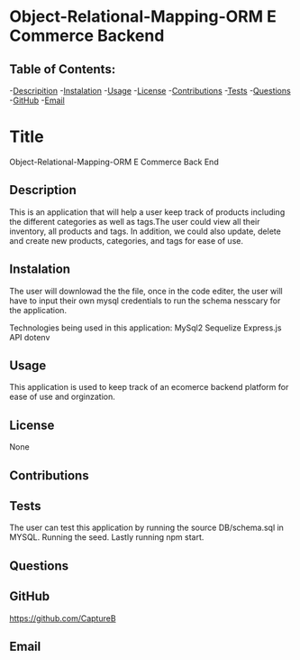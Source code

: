 # Object-Relational-Mapping-ORM E Commerce Backend 

## Table of Contents: 
-[Descripition](#Description)
    -[Instalation](#Instalation)
    -[Usage](#Usage)
    -[License](#License)
    -[Contributions](#Contributions)
    -[Tests](#Tests)
    -[Questions](#Questions)
    -[GitHub](#GitHub)
    -[Email](#Email)
    
#  Title 
Object-Relational-Mapping-ORM E Commerce Back End

##  Description
This is an application that will help a user keep track of products including the different categories as well as tags.The user could view all their inventory, all products and tags. In addition, we could also update, delete and create new products, categories, and tags for ease of use.

## Instalation
The user will downlowad the the file, once in the code editer, the user will have to input their own mysql credentials to run the schema nesscary for the application.

Technologies being used in this application:
MySql2
Sequelize
Express.js API
dotenv

## Usage
This application is used to keep track of an ecomerce backend platform for ease of use and orginzation.

## License
None

## Contributions


## Tests
The user can test this application by running the source DB/schema.sql in MYSQL. Running the seed. Lastly running npm start.

## Questions


## GitHub 
https://github.com/CaptureB

## Email
